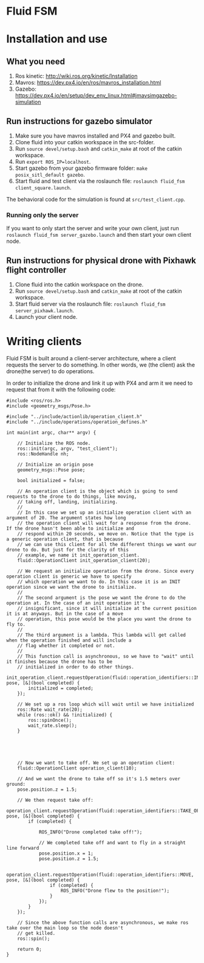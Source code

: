 # Fluid FSM


# Installation and use

## What you need

1. Ros kinetic: http://wiki.ros.org/kinetic/Installation 
2. Mavros: https://dev.px4.io/en/ros/mavros_installation.html
3. Gazebo: https://dev.px4.io/en/setup/dev_env_linux.html#jmavsimgazebo-simulation

## Run instructions for gazebo simulator

1. Make sure you have mavros installed and PX4 and gazebo built. 
2. Clone fluid into your catkin workspace in the src-folder.
3. Run `source devel/setup.bash` and `catkin_make` at root of the catkin workspace.
4. Run `export ROS_IP=localhost`.
5. Start gazebo from your gazebo firmware folder: `make posix_sitl_default gazebo`.
6. Start fluid and test client via the roslaunch file: `roslaunch fluid_fsm client_square.launch`.

The behavioral code for the simulation is found at `src/test_client.cpp`.

### Running only the server

If you want to only start the server and write your own client, just run `roslaunch fluid_fsm server_gazebo.launch` and then start your own client node. 


## Run instructions for physical drone with Pixhawk flight controller

1. Clone fluid into the catkin workspace on the drone. 
2. Run `source devel/setup.bash` and `catkin_make` at root of the catkin workspace.
3. Start fluid server via the roslaunch file: `roslaunch fluid_fsm server_pixhawk.launch`.
4. Launch your client node.



# Writing clients

Fluid FSM is built around a client-server architecture, where a client requests the server to do something. In other words, we (the client) ask the drone(the server) to do operations. 

In order to initialize the drone and link it up with PX4 and arm it we need to request that from it with the following code: 

```
#include <ros/ros.h>
#include <geometry_msgs/Pose.h>

#include "../include/actionlib/operation_client.h"
#include "../include/operations/operation_defines.h"

int main(int argc, char** argv) {

    // Initialize the ROS node.
    ros::init(argc, argv, "test_client");
    ros::NodeHandle nh;

    // Initialize an origin pose
    geometry_msgs::Pose pose;

    bool initialized = false;

    // An operation client is the object which is going to send requests to the drone to do things, like moving, 
    // taking off, landing, initializing.
    //
    // In this case we set up an initialize operation client with an argument of 20. The argument states how long
    // the operation client will wait for a response from the drone. If the drone hasn't been able to initialize and
    // respond within 20 seconds, we move on. Notice that the type is a generic operation client, that is because
    // we can use this client for all the different things we want our drone to do. But just for the clarity of this
    // example, we name it init_operation_client. 
    fluid::OperationClient init_operation_client(20);
    
    // We request an initialize operation from the drone. Since every operation client is generic we have to specify 
    // which operation we want to do. In this case it is an INIT operation since we want the drone to initialize. 
    //
    // The second argument is the pose we want the drone to do the operation at. In the case of an init operation it's
    // insignificant, since it will initialize at the current position it is at anyways. But in the case of a move
    // operation, this pose would be the place you want the drone to fly to.
    //
    // The third argument is a lambda. This lambda will get called when the operation finished and will include a
    // flag whether it completed or not.  
    //
    // This function call is asynchronous, so we have to "wait" until it finishes because the drone has to be 
    // initialized in order to do other things.
    init_operation_client.requestOperation(fluid::operation_identifiers::INIT, pose, [&](bool completed) {
        initialized = completed;
    });

    // We set up a ros loop which will wait until we have initialized
    ros::Rate wait_rate(20);
    while (ros::ok() && !initialized) {
        ros::spinOnce();
        wait_rate.sleep();
    }





    // Now we want to take off. We set up an operation client:
    fluid::OperationClient operation_client(10);

    // And we want the drone to take off so it's 1.5 meters over ground:
    pose.position.z = 1.5;

    // We then request take off:
    operation_client.requestOperation(fluid::operation_identifiers::TAKE_OFF, pose, [&](bool completed) {
        if (completed) {

            ROS_INFO("Drone completed take off!");

            // We completed take off and want to fly in a straight line forward
            pose.position.x = 1;
            pose.position.z = 1.5;

            operation_client.requestOperation(fluid::operation_identifiers::MOVE, pose, [&](bool completed) {
                if (completed) {
                    ROS_INFO("Drone flew to the position!");
                }
            });
        }
    });
  
    // Since the above function calls are asynchronous, we make ros take over the main loop so the node doesn't 
    // get killed.
    ros::spin();

    return 0;
}
```
